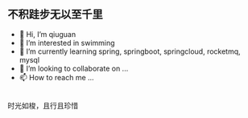 ## 不积跬步无以至千里

- 👋 Hi, I’m qiuguan
- 👀 I’m interested in swimming
- 🌱 I’m currently learning spring, springboot, springcloud, rocketmq, mysql
- 💞️ I’m looking to collaborate on ...
- 📫 How to reach me ...
<br>
时光如梭，且行且珍惜
